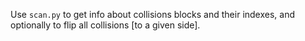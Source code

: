 Use `scan.py` to get info about collisions blocks and their indexes, and optionally to flip all collisions [to a given side].
